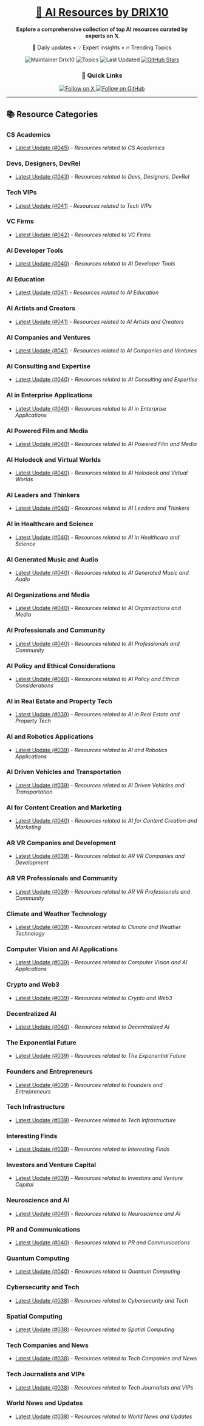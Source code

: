 
<div align="center">
  <h1><a href="https://x.com/DRIX_10_" target="_blank">🚀 AI Resources by DRIX10</a></h1>
  <p><strong>Explore a comprehensive collection of top AI resources curated by experts on 𝕏</strong></p>
  <p>🌟 Daily updates • 💡 Expert insights • 🔥 Trending Topics</p>

  <img src="https://img.shields.io/badge/Maintainer-Drix10-blue?style=for-the-badge" alt="Maintainer Drix10" />
  <img src="https://img.shields.io/badge/Topics-Everything%2C%20AI-red?style=for-the-badge" alt="Topics" />
  <img src="https://img.shields.io/github/last-commit/Drix10/ai-resources?style=for-the-badge&color=5D6D7E" alt="Last Updated" />
  <a href="https://github.com/Drix10/ai-resources"><img src="https://img.shields.io/github/stars/Drix10/ai-resources?style=for-the-badge&color=yellow" alt="GitHub Stars" /></a>

  <br>

  <h3>🌟 Quick Links</h3>
    <a href="https://x.com/DRIX_10_">
      <img src="https://img.shields.io/badge/Follow_on_𝕏-black?style=for-the-badge&logo=x&logoColor=white" alt="Follow on X" />
    </a>
    <a href="https://github.com/Drix10">
      <img src="https://img.shields.io/badge/Follow_on_GitHub-black?style=for-the-badge&logo=github&logoColor=white" alt="Follow on GitHub" />
    </a>
</div>

---

## 📚 Resource Categories

### CS Academics

*   [Latest Update (#045)](https://github.com/Drix10/ai-resources/blob/main/CS%20Academics/resources-045.md) - *Resources related to CS Academics*

### Devs, Designers, DevRel

*   [Latest Update (#043)](https://github.com/Drix10/ai-resources/blob/main/Devs%2C%20Designers%2C%20DevRel/resources-043.md) - *Resources related to Devs, Designers, DevRel*

### Tech VIPs

*   [Latest Update (#041)](https://github.com/Drix10/ai-resources/blob/main/Tech%20VIPs/resources-041.md) - *Resources related to Tech VIPs*

### VC Firms

*   [Latest Update (#042)](https://github.com/Drix10/ai-resources/blob/main/VC%20Firms/resources-042.md) - *Resources related to VC Firms*

### AI Developer Tools

*   [Latest Update (#040)](https://github.com/Drix10/ai-resources/blob/main/AI%20Developer%20Tools/resources-040.md) - *Resources related to AI Developer Tools*

### AI Education

*   [Latest Update (#041)](https://github.com/Drix10/ai-resources/blob/main/AI%20Education/resources-041.md) - *Resources related to AI Education*

### AI Artists and Creators

*   [Latest Update (#041)](https://github.com/Drix10/ai-resources/blob/main/AI%20Artists%20and%20Creators/resources-041.md) - *Resources related to AI Artists and Creators*

### AI Companies and Ventures

*   [Latest Update (#041)](https://github.com/Drix10/ai-resources/blob/main/AI%20Companies%20and%20Ventures/resources-041.md) - *Resources related to AI Companies and Ventures*

### AI Consulting and Expertise

*   [Latest Update (#040)](https://github.com/Drix10/ai-resources/blob/main/AI%20Consulting%20and%20Expertise/resources-040.md) - *Resources related to AI Consulting and Expertise*

### AI in Enterprise Applications

*   [Latest Update (#040)](https://github.com/Drix10/ai-resources/blob/main/AI%20in%20Enterprise%20Applications/resources-040.md) - *Resources related to AI in Enterprise Applications*

### AI Powered Film and Media

*   [Latest Update (#040)](https://github.com/Drix10/ai-resources/blob/main/AI%20Powered%20Film%20and%20Media/resources-040.md) - *Resources related to AI Powered Film and Media*

### AI Holodeck and Virtual Worlds

*   [Latest Update (#040)](https://github.com/Drix10/ai-resources/blob/main/AI%20Holodeck%20and%20Virtual%20Worlds/resources-040.md) - *Resources related to AI Holodeck and Virtual Worlds*

### AI Leaders and Thinkers

*   [Latest Update (#040)](https://github.com/Drix10/ai-resources/blob/main/AI%20Leaders%20and%20Thinkers/resources-040.md) - *Resources related to AI Leaders and Thinkers*

### AI in Healthcare and Science

*   [Latest Update (#040)](https://github.com/Drix10/ai-resources/blob/main/AI%20in%20Healthcare%20and%20Science/resources-040.md) - *Resources related to AI in Healthcare and Science*

### AI Generated Music and Audio

*   [Latest Update (#040)](https://github.com/Drix10/ai-resources/blob/main/AI%20Generated%20Music%20and%20Audio/resources-040.md) - *Resources related to AI Generated Music and Audio*

### AI Organizations and Media

*   [Latest Update (#040)](https://github.com/Drix10/ai-resources/blob/main/AI%20Organizations%20and%20Media/resources-040.md) - *Resources related to AI Organizations and Media*

### AI Professionals and Community

*   [Latest Update (#040)](https://github.com/Drix10/ai-resources/blob/main/AI%20Professionals%20and%20Community/resources-040.md) - *Resources related to AI Professionals and Community*

### AI Policy and Ethical Considerations

*   [Latest Update (#040)](https://github.com/Drix10/ai-resources/blob/main/AI%20Policy%20and%20Ethical%20Considerations/resources-040.md) - *Resources related to AI Policy and Ethical Considerations*

### AI in Real Estate and Property Tech

*   [Latest Update (#039)](https://github.com/Drix10/ai-resources/blob/main/AI%20in%20Real%20Estate%20and%20Property%20Tech/resources-039.md) - *Resources related to AI in Real Estate and Property Tech*

### AI and Robotics Applications

*   [Latest Update (#039)](https://github.com/Drix10/ai-resources/blob/main/AI%20and%20Robotics%20Applications/resources-039.md) - *Resources related to AI and Robotics Applications*

### AI Driven Vehicles and Transportation

*   [Latest Update (#039)](https://github.com/Drix10/ai-resources/blob/main/AI%20Driven%20Vehicles%20and%20Transportation/resources-039.md) - *Resources related to AI Driven Vehicles and Transportation*

### AI for Content Creation and Marketing

*   [Latest Update (#040)](https://github.com/Drix10/ai-resources/blob/main/AI%20for%20Content%20Creation%20and%20Marketing/resources-040.md) - *Resources related to AI for Content Creation and Marketing*

### AR VR Companies and Development

*   [Latest Update (#039)](https://github.com/Drix10/ai-resources/blob/main/AR%20VR%20Companies%20and%20Development/resources-039.md) - *Resources related to AR VR Companies and Development*

### AR VR Professionals and Community

*   [Latest Update (#039)](https://github.com/Drix10/ai-resources/blob/main/AR%20VR%20Professionals%20and%20Community/resources-039.md) - *Resources related to AR VR Professionals and Community*

### Climate and Weather Technology

*   [Latest Update (#039)](https://github.com/Drix10/ai-resources/blob/main/Climate%20and%20Weather%20Technology/resources-039.md) - *Resources related to Climate and Weather Technology*

### Computer Vision and AI Applications

*   [Latest Update (#039)](https://github.com/Drix10/ai-resources/blob/main/Computer%20Vision%20and%20AI%20Applications/resources-039.md) - *Resources related to Computer Vision and AI Applications*

### Crypto and Web3

*   [Latest Update (#039)](https://github.com/Drix10/ai-resources/blob/main/Crypto%20and%20Web3/resources-039.md) - *Resources related to Crypto and Web3*

### Decentralized AI

*   [Latest Update (#040)](https://github.com/Drix10/ai-resources/blob/main/Decentralized%20AI/resources-040.md) - *Resources related to Decentralized AI*

### The Exponential Future

*   [Latest Update (#039)](https://github.com/Drix10/ai-resources/blob/main/The%20Exponential%20Future/resources-039.md) - *Resources related to The Exponential Future*

### Founders and Entrepreneurs

*   [Latest Update (#039)](https://github.com/Drix10/ai-resources/blob/main/Founders%20and%20Entrepreneurs/resources-039.md) - *Resources related to Founders and Entrepreneurs*

### Tech Infrastructure

*   [Latest Update (#039)](https://github.com/Drix10/ai-resources/blob/main/Tech%20Infrastructure/resources-039.md) - *Resources related to Tech Infrastructure*

### Interesting Finds

*   [Latest Update (#039)](https://github.com/Drix10/ai-resources/blob/main/Interesting%20Finds/resources-039.md) - *Resources related to Interesting Finds*

### Investors and Venture Capital

*   [Latest Update (#039)](https://github.com/Drix10/ai-resources/blob/main/Investors%20and%20Venture%20Capital/resources-039.md) - *Resources related to Investors and Venture Capital*

### Neuroscience and AI

*   [Latest Update (#040)](https://github.com/Drix10/ai-resources/blob/main/Neuroscience%20and%20AI/resources-040.md) - *Resources related to Neuroscience and AI*

### PR and Communications

*   [Latest Update (#040)](https://github.com/Drix10/ai-resources/blob/main/PR%20and%20Communications/resources-040.md) - *Resources related to PR and Communications*

### Quantum Computing

*   [Latest Update (#040)](https://github.com/Drix10/ai-resources/blob/main/Quantum%20Computing/resources-040.md) - *Resources related to Quantum Computing*

### Cybersecurity and Tech

*   [Latest Update (#038)](https://github.com/Drix10/ai-resources/blob/main/Cybersecurity%20and%20Tech/resources-038.md) - *Resources related to Cybersecurity and Tech*

### Spatial Computing

*   [Latest Update (#038)](https://github.com/Drix10/ai-resources/blob/main/Spatial%20Computing/resources-038.md) - *Resources related to Spatial Computing*

### Tech Companies and News

*   [Latest Update (#038)](https://github.com/Drix10/ai-resources/blob/main/Tech%20Companies%20and%20News/resources-038.md) - *Resources related to Tech Companies and News*

### Tech Journalists and VIPs

*   [Latest Update (#038)](https://github.com/Drix10/ai-resources/blob/main/Tech%20Journalists%20and%20VIPs/resources-038.md) - *Resources related to Tech Journalists and VIPs*

### World News and Updates

*   [Latest Update (#038)](https://github.com/Drix10/ai-resources/blob/main/World%20News%20and%20Updates/resources-038.md) - *Resources related to World News and Updates*

